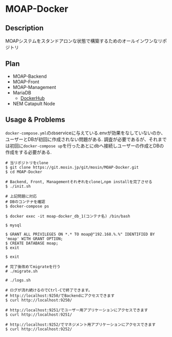 # MOAP-Docker
## Description
MOAPシステムをスタンドアロンな状態で構築するためのオールインワンなリポジトリ

## Plan
- MOAP-Backend
- MOAP-Front
- MOAP-Management
- MariaDB
    - [DockerHub](https://hub.docker.com/_/mariadb)
- NEM Catapult Node

## Usage & Problems

`docker-compose.yml`の`db`serviceに与えている.envが効果をなしていないのか、ユーザーとDBが初回に作成されない問題がある.
調査が必要であるが、それまでは初回に`docker-compose up`を行ったあとにdbへ接続しユーザーの作成とDBの作成をする必要がある.

```
# 当リポジトリをclone
$ git clone https://git.mosin.jp/git/mosin/MOAP-Docker.git
$ cd MOAP-Docker

# Backend, Front, Managementそれぞれをcloneしnpm installを完了させる
$ ./init.sh

# 上記問題に対応
# DBのコンテナを確認
$ docker-compose ps

$ docker exec -it moap-docker_db_1(コンテナ名) /bin/bash

$ mysql

$ GRANT ALL PRIVILEGES ON *.* TO moap@"192.168.%.%" IDENTIFIED BY 'moap' WITH GRANT OPTION;
$ CREATE DATABASE moap;
$ exit

$ exit

# 完了後改めてmigrateを行う
# ./migrate.sh

# ./logs.sh

# ログが流れ続けるのでCtrl-Cで終了できます。
# http://localhost:9250/でBackendにアクセスできます
$ curl http://localhost:9250/ 

# http://localhost:9251/でユーザー用アプリケーションにアクセスできます
$ curl http://localhost:9251/

# http://localhost:9252/でマネジメント用アプリケーションにアクセスできます
$ curl http://localhost:9252/
```
